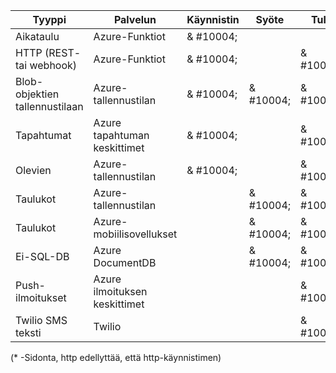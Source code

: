 Tyyppi | Palvelun | Käynnistin | Syöte | Tulos 
-----|---------|---------|-------|--------
Aikataulu | Azure-Funktiot | & #10004; |  | 
HTTP (REST- tai webhook) | Azure-Funktiot | & #10004; |  | & #10004;\*
Blob-objektien tallennustilaan | Azure-tallennustilan | & #10004; | & #10004; | & #10004; 
Tapahtumat | Azure tapahtuman keskittimet | & #10004; | | & #10004;
Olevien | Azure-tallennustilan | & #10004; |  | & #10004;
Taulukot | Azure-tallennustilan |  | & #10004; | & #10004;
Taulukot | Azure-mobiilisovellukset |  | & #10004; | & #10004;
Ei-SQL-DB | Azure DocumentDB |  | & #10004; | & #10004;
Push-ilmoitukset | Azure ilmoituksen keskittimet | | | & #10004;
Twilio SMS teksti | Twilio | | | & #10004;

(\* -Sidonta, http edellyttää, että http-käynnistimen)